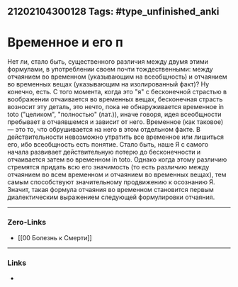 21202104300128
Tags: #type_unfinished_anki 
---
# Временное и его п

Нет ли, стало быть, существенного различия между двумя этими формулами, в употреблении своем почти тождественными: между отчаянием во временном (указывающим на всеобщность) и отчаянием во временных вещах (указывающим на изолированный факт)? Ну конечно, есть. С того момента, когда это "я" с бесконечной страстью в воображении отчаивается во временных вещах, бесконечная страсть возносит эту деталь, это нечто, пока не обнаруживается временное in toto ("целиком", "полностью" (лат.)), иначе говоря, идея всеобщности пребывает в отчаявшемся и зависит от него. Временное (как таковое) — это то, что обрушивается на него в этом отдельном факте. В действительности невозможно утратить все временное или лишиться его, ибо всеобщность есть понятие. Стало быть, наше Я с самого начала развивает действительную потерю до бесконечности и отчаивается затем во временном in toto. Однако когда этому различию стремятся придать всю его значимость (то есть различию между отчаянием во всем временном и отчаянием во временных вещах), тем самым способствуют значительному продвижению к осознанию Я. Значит, такая формула отчаяния во временном становится первым диалектическим выражением следующей формулировки отчаяния.

---
### Zero-Links
- [[00 Болезнь к Смерти]]
---
### Links
-